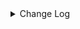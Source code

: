 <details><summary> Change Log </summary>

| Change | Commit | Version |
| --- | --- | --- |
|[Feature][Connector-V2] Add web3j source connector (#6598)|https://github.com/apache/seatunnel/commit/b7002bfaf4|2.3.6|

</details>
